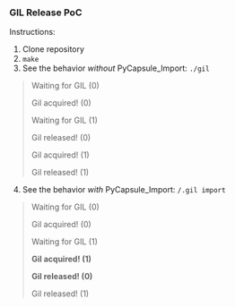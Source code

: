 ### GIL Release PoC
Instructions:

1. Clone repository
2. `make`
3. See the behavior *without* PyCapsule_Import: `./gil`

> Waiting for GIL (0)
>
> Gil acquired! (0)
>
> Waiting for GIL (1)
>
> Gil released! (0)
>
> Gil acquired! (1)
>
> Gil released! (1)

4. See the behavior *with* PyCapsule_Import: `/.gil import`

>  Waiting for GIL (0)
>
>  Gil acquired! (0)
>
>  Waiting for GIL (1)
>
>  **Gil acquired! (1)**
>
>  **Gil released! (0)**
>
>  Gil released! (1)
